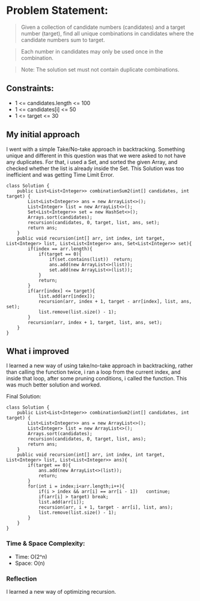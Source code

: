 # **Problem Statement:**
>Given a collection of candidate numbers (candidates) and a target number (target), find all unique combinations in candidates where the candidate numbers sum to target.

>Each number in candidates may only be used once in the combination.

>Note: The solution set must not contain duplicate combinations.

## Constraints:
- 1 <= candidates.length <= 100
- 1 <= candidates[i] <= 50
- 1 <= target <= 30

## My initial approach
I went with a simple Take/No-take approach in backtracking. Something unique and different in this question was that we were asked to not have any duplicates. For that, i used a Set, and sorted the given Array, and checked whether the list is already inside the Set.
This Solution was too inefficient and was getting Time Limit Error.

```
class Solution {
    public List<List<Integer>> combinationSum2(int[] candidates, int target) {
        List<List<Integer>> ans = new ArrayList<>();
        List<Integer> list = new ArrayList<>();
        Set<List<Integer>> set = new HashSet<>();
        Arrays.sort(candidates);
        recursion(candidates, 0, target, list, ans, set);
        return ans;
    }
    public void recursion(int[] arr, int index, int target, List<Integer> list, List<List<Integer>> ans, Set<List<Integer>> set){
        if(index == arr.length){
            if(target == 0){
                if(set.contains(list))  return;
                ans.add(new ArrayList<>(list));
                set.add(new ArrayList<>(list));
            }
            return;
        }
        if(arr[index] <= target){
            list.add(arr[index]);
            recursion(arr, index + 1, target - arr[index], list, ans, set);
            list.remove(list.size() - 1);
        }
        recursion(arr, index + 1, target, list, ans, set);
    }
}
```

## What i improved
I learned a new way of using take/no-take approach in backtracking, rather than calling the function twice, i ran a loop from the current index, and inside that loop, after some pruning conditions, i called the function.
This was much better solution and worked.

Final Solution:
```
class Solution {
    public List<List<Integer>> combinationSum2(int[] candidates, int target) {
        List<List<Integer>> ans = new ArrayList<>();
        List<Integer> list = new ArrayList<>();
        Arrays.sort(candidates);
        recursion(candidates, 0, target, list, ans);
        return ans;
    }
    public void recursion(int[] arr, int index, int target, List<Integer> list, List<List<Integer>> ans){
        if(target == 0){
            ans.add(new ArrayList<>(list));
            return;
        }
        for(int i = index;i<arr.length;i++){
            if(i > index && arr[i] == arr[i - 1])   continue;
            if(arr[i] > target) break;
            list.add(arr[i]);
            recursion(arr, i + 1, target - arr[i], list, ans);
            list.remove(list.size() - 1);
        }
    }
}
```
### Time & Space Complexity:
- Time: O(2^n)
- Space: O(n)

### Reflection
I learned a new way of optimizing recursion.



